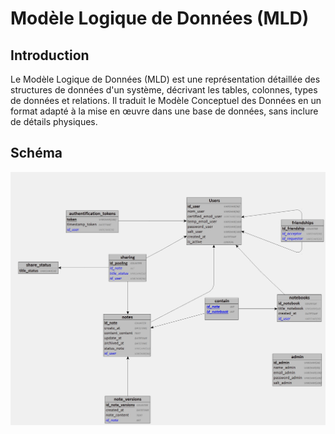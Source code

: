 # Modèle Logique de Données (MLD)

## Introduction

Le Modèle Logique de Données (MLD) est une représentation détaillée des structures de données d'un système, décrivant les tables, colonnes, types de données et relations. Il traduit le Modèle Conceptuel des Données en un format adapté à la mise en œuvre dans une base de données, sans inclure de détails physiques.

## Schéma

![MLD illustration](../assets/Keepthis-MLD.jpg)